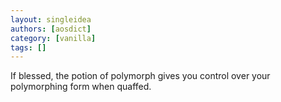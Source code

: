 ```yaml
---
layout: singleidea
authors: [aosdict]
category: [vanilla]
tags: []
---
```

If blessed, the potion of polymorph gives you control over your polymorphing form when quaffed.
